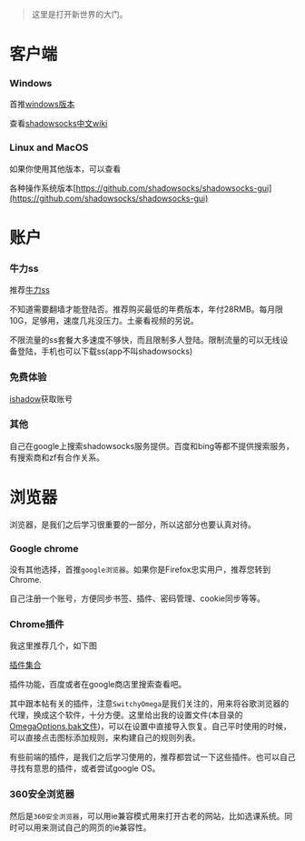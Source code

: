 
> 这里是打开新世界的大门。

# 客户端
### Windows

首推[windows版本](https://github.com/shadowsocks/shadowsocks-windows)

查看[shadowsocks中文wiki](https://github.com/shadowsocks/shadowsocks-windows/wiki/Shadowsocks-Windows-%E4%BD%BF%E7%94%A8%E8%AF%B4%E6%98%8E)

### Linux and MacOS 

如果你使用其他版本，可以查看

各种操作系统版本[https://github.com/shadowsocks/shadowsocks-gui](https://github.com/shadowsocks/shadowsocks-gui)

# 账户

### 牛力ss

推荐[牛力ss](https://my.niuliss.com)
 
不知道需要翻墙才能登陆否。推荐购买最低的年费版本，年付28RMB。每月限10G，足够用，速度几兆没压力。土豪看视频的另说。

不限流量的ss套餐大多速度不够快，而且限制多人登陆。限制流量的可以无线设备登陆，手机也可以下载ss(app不叫shadowsocks)

### 免费体验

[ishadow](https://ishadow.404da.com/index_cn.html)获取账号

### 其他

自己在google上搜索shadowsocks服务提供。百度和bing等都不提供搜索服务，有搜索商和zf有合作关系。


# 浏览器

浏览器，是我们之后学习很重要的一部分，所以这部分也要认真对待。

### Google chrome

没有其他选择，首推`google浏览器`。如果你是Firefox忠实用户，推荐您转到Chrome.

自己注册一个账号，方便同步书签、插件、密码管理、cookie同步等等。

### Chrome插件

我这里推荐几个，如下图

[插件集合](img/1.png)

插件功能，百度或者在google商店里搜索查看吧。

其中跟本帖有关的插件，注意`SwitchyOmega`是我们关注的，用来将谷歌浏览器的代理，换成这个软件，十分方便。这里给出我的设置文件(本目录的[OmegaOptions.bak文件](OmegaOptions.bak))，可以在设置中直接导入恢复。自己平时使用的时候，可以直接点击图标添加规则，来构建自己的规则列表。

有些前端的插件，是我们之后学习使用的，推荐都尝试一下这些插件。也可以自己寻找有意思的插件，或者尝试google OS。

### 360安全浏览器

然后是`360安全浏览器`，可以用ie兼容模式用来打开古老的网站，比如选课系统。同时可以用来测试自己的网页的ie兼容性。



